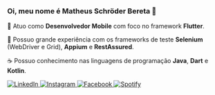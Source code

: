 ### Oi, meu nome é Matheus Schröder Bereta 👋

:iphone: Atuo como **Desenvolvedor Mobile** com foco no framework **Flutter**.

:wrench: Possuo grande experiência com os frameworks de teste **Selenium** (WebDriver e Grid), **Appium** e **RestAssured**.

:coffee: Possuo conhecimento nas linguagens de programação **Java**, **Dart** e **Kotlin**.

  <a href="https://www.linkedin.com/in/matheus-bereta-69480167/" target="_blank">
    <img src="https://img.icons8.com/color/96/000000/linkedin.png" alt="LinkedIn"/>
  </a>
  <a href="https://www.instagram.com/matheeeusb/" target="_blank">
    <img src="https://img.icons8.com/color/96/000000/instagram-new.png" alt="Instagram"/>
  </a>
  <a href="https://www.facebook.com/matheus.bereta.5" target="_blank">
    <img src="https://img.icons8.com/color/96/000000/facebook.png" alt="Facebook"/>
  </a>
    <a href="https://open.spotify.com/user/matheus_bereta?si=0BjwDA1RQ9eLjO9H67cgBg" target="_blank">
    <img src="https://img.icons8.com/color/96/000000/spotify--v1.png" alt="Spotify"/>
  </a>
